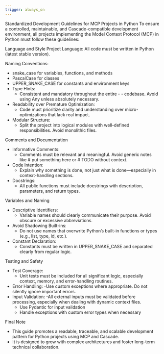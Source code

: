 ```yaml
---
trigger: always_on
---
```


Standardized Development Guidelines for MCP Projects in Python
To ensure a controlled, maintainable, and Cascade-compatible development environment, all projects implementing the Model Context Protocol (MCP) in Python must follow these guidelines:

Language and Style
Project Language: All code must be written in Python (latest stable version).

Naming Conventions:
 - snake_case for variables, functions, and methods
 - PascalCase for classes
 - UPPER_SNAKE_CASE for constants and environment keys
 - Type Hints:
   - Consistent and mandatory throughout the entire - - codebase. Avoid using Any unless absolutely necessary.
 - Readability over Premature Optimization:
   - Code must prioritize clarity and understanding over micro-optimizations that lack real impact.
 - Modular Structure:
   - Split the project into logical modules with well-defined responsibilities. Avoid monolithic files.

Comments and Documentation
 - Informative Comments:
   - Comments must be relevant and meaningful. Avoid generic notes like # put something here or # TODO without context.
 - Code Intention:
   - Explain why something is done, not just what is done—especially in context-handling sections.
 - Docstrings:
   - All public functions must include docstrings with description, parameters, and return types.

Variables and Naming
 - Descriptive Identifiers:
   - Variable names should clearly communicate their purpose. Avoid obscure or excessive abbreviations.
 - Avoid Shadowing Built-ins:
   - Do not use names that overwrite Python’s built-in functions or types (e.g., list, type, id, etc.).
 - Constant Declaration:
   - Constants must be written in UPPER_SNAKE_CASE and separated clearly from regular logic.

Testing and Safety
 - Test Coverage:
   - Unit tests must be included for all significant logic, especially context, memory, and error-handling routines.
 - Error Handling:
   -Use custom exceptions where appropriate. Do not silently ignore important errors.
 - Input Validation:
   -All external inputs must be validated before processing, especially when dealing with dynamic context files.
   - Use Pydantic for input validation
   - Handle exceptions with custom error types when necessary

Final Note
- This guide promotes a readable, traceable, and scalable development pattern for Python projects using MCP and Cascade.
- It is designed to grow with complex architectures and foster long-term technical collaboration.